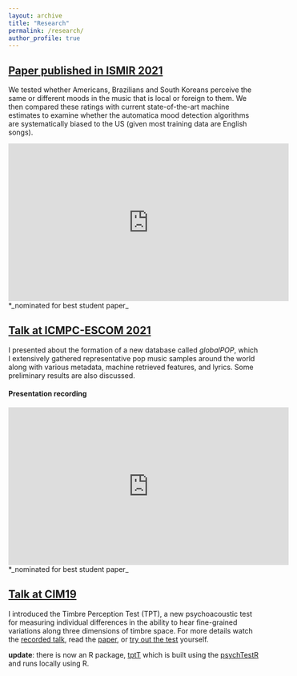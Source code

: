 ```yaml
---
layout: archive
title: "Research"
permalink: /research/
author_profile: true
---
```

## [Paper published in ISMIR 2021](https://zenodo.org/record/5625680#.Yczt3BNKjys)
We tested whether Americans, Brazilians and South Koreans perceive the same or
different moods in the music that is local or foreign to them. We then compared
these ratings with current state-of-the-art machine estimates to examine whether
the automatica mood detection algorithms are systematically biased to the US 
(given most training data are English songs).

<iframe width="560" height="315" src="https://www.youtube.com/watch?v=SvYicYEYh3M" title="YouTube video player" frameborder="0" allow="accelerometer; autoplay; clipboard-write; encrypted-media; gyroscope; picture-in-picture" allowfullscreen></iframe>
*_nominated for best student paper_

## [Talk at ICMPC-ESCOM 2021](https://icmpc2021.sites.sheffield.ac.uk/)
I presented about the formation of a new database called _globalPOP_, 
which I extensively gathered representative pop music samples around the world along
with various metadata, machine retrieved features, and lyrics.
Some preliminary results are also discussed.

#### Presentation recording
<iframe width="560" height="315" src="https://www.youtube.com/embed/TIQkwEj6qF4" title="YouTube video player" frameborder="0" allow="accelerometer; autoplay; clipboard-write; encrypted-media; gyroscope; picture-in-picture" allowfullscreen></iframe>
*_nominated for best student paper_

## [Talk at CIM19](https://sites.google.com/view/cim19/home)
I introduced the Timbre Perception Test (TPT), a new psychoacoustic test for measuring
individual differences in the ability to hear fine-grained variations along
three dimensions of timbre space. For more details watch the [recorded talk](https://www.youtube.com/watch?v=O8m_uocI_gY),
read the [paper](https://link.springer.com/article/10.3758/s13414-020-02058-3),
or [try out the test](https://osf.io/9c8qz/wiki/home/) yourself.

**update**: there is now an R package, [tptT](https://github.com/harin-git/tptR) 
which is built using the [psychTestR](https://github.com/pmcharrison/psychTestR)
and runs locally using R.